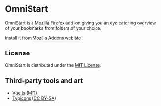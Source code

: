 # OmniStart

OmniStart is a Mozilla Firefox add-on giving you an eye catching overview of
your bookmarks from folders of your choice.

Install it from [Mozilla Addons webiste](https://addons.mozilla.org/fr/firefox/addon/omnistart/)


## License

OmniStart is distributed under the [MIT License](https://choosealicense.com/licenses/mit/).

## Third-party tools and art

- [Vue.js](https://vuejs.org/) ([MIT](https://choosealicense.com/licenses/mit/))
- [Typicons](http://s-ings.com/typicons/) ([CC BY-SA](http://creativecommons.org/licenses/by-sa/3.0/))
